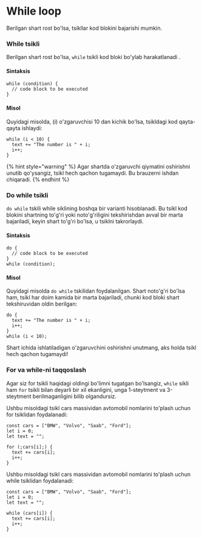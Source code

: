 # While loop

Berilgan shart rost bo'lsa, tsikllar kod blokini bajarishi mumkin.

### While tsikli

Berilgan shart rost bo'lsa, `while` tsikli kod bloki bo'ylab harakatlanadi .

#### Sintaksis

```
while (condition) {
  // code block to be executed
}
```

#### Misol

Quyidagi misolda, (i) o'zgaruvchisi 10 dan kichik bo'lsa, tsikldagi kod qayta-qayta ishlaydi:

```
while (i < 10) {
  text += "The number is " + i;
  i++;
}
```

{% hint style="warning" %}
Agar shartda o'zgaruvchi qiymatini oshirishni unutib qo'ysangiz, tsikl hech qachon tugamaydi. Bu brauzerni ishdan chiqaradi.
{% endhint %}

### Do while tsikli

`do while` tskili while siklining boshqa bir varianti hisoblanadi. Bu tsikl kod blokini shartning to'g'ri yoki noto'g'riligini tekshirishdan avval bir marta bajariladi, keyin shart to'g'ri bo'lsa, u tsiklni takrorlaydi.

#### Sintaksis

```
do {
  // code block to be executed
}
while (condition);
```

#### Misol

Quyidagi misolda `do while` tskilidan foydalanilgan. Shart noto'g'ri bo'lsa ham, tsikl har doim kamida bir marta bajariladi, chunki kod bloki shart tekshiruvidan oldin berilgan:

```
do {
  text += "The number is " + i;
  i++;
}
while (i < 10);
```

Shart ichida ishlatiladigan o'zgaruvchini oshirishni unutmang, aks holda tsikl hech qachon tugamaydi!

### For va while-ni taqqoslash

Agar siz for tsikli haqidagi oldingi bo'limni tugatgan bo'lsangiz, `while` sikli ham `for` tsikli bilan deyarli bir xil ekanligini, unga 1-steytment va 3-steytment berilmaganligini bilib olgandursiz.

Ushbu misoldagi tsikl cars massividan avtomobil nomlarini to'plash uchun for tsiklidan foydalanadi:

```
const cars = ["BMW", "Volvo", "Saab", "Ford"];
let i = 0;
let text = "";

for (;cars[i];) {
  text += cars[i];
  i++;
}
```

Ushbu misoldagi tsikl cars massividan avtomobil nomlarini to'plash uchun while tsiklidan foydalanadi:

```
const cars = ["BMW", "Volvo", "Saab", "Ford"];
let i = 0;
let text = "";

while (cars[i]) {
  text += cars[i];
  i++;
}
```
